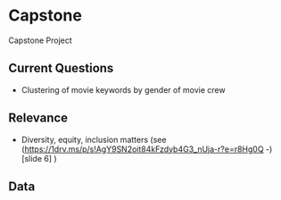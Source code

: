 # Capstone
Capstone Project 

## Current Questions
* Clustering of movie keywords by gender of movie crew

## Relevance
* Diversity, equity, inclusion matters (see (https://1drv.ms/p/s!AgY9SN2oit84kFzdyb4G3_nUja-r?e=r8Hg0Q -) [slide 6] )


## Data

